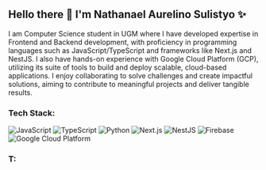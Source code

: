 ## Hello there 👋 I'm Nathanael Aurelino Sulistyo ✨

I am Computer Science student in UGM where I have developed expertise in Frontend and Backend development, with proficiency in programming languages such as JavaScript/TypeScript and frameworks like Next.js and NestJS. I also have hands-on experience with Google Cloud Platform (GCP), utilizing its suite of tools to build and deploy scalable, cloud-based applications. I enjoy collaborating to solve challenges and create impactful solutions, aiming to contribute to meaningful projects and deliver tangible results.

### Tech Stack:

![JavaScript](https://img.shields.io/badge/JavaScript-585858?style=flat-square&logo=javascript&logoColor=yellow)
![TypeScript](https://img.shields.io/badge/TypeScript-3178C6?style=flat-square&logo=typescript&logoColor=white&labelColor=3178C6)
![Python](https://img.shields.io/badge/Python-3776AB?style=flat-square&logo=python&logoColor=white&labelColor=3776AB)
![Next.js](https://img.shields.io/badge/Next.js-000000?style=flat-square&logo=nextdotjs&logoColor=white&labelColor=000000)
![NestJS](https://img.shields.io/badge/NestJS-E0234E?style=flat-square&logo=nestjs&logoColor=white&labelColor=E0234E)
![Firebase](https://img.shields.io/badge/Firebase-FB8C00?style=flat-square&logo=firebase&logoColor=white&labelColor=FB8C00)
![Google Cloud Platform](https://img.shields.io/badge/GCP-4285F4?style=flat-square&logo=google-cloud&logoColor=white&labelColor=4285F4)


### T:

<!--
**arelsulistyo/arelsulistyo** is a ✨ _special_ ✨ repository because its `README.md` (this file) appears on your GitHub profile.

Here are some ideas to get you started:

- 🔭 I’m currently working on ...
- 🌱 I’m currently learning ...
- 👯 I’m looking to collaborate on ...
- 🤔 I’m looking for help with ...
- 💬 Ask me about ...
- 📫 How to reach me: ...
- 😄 Pronouns: ...
- ⚡ Fun fact: ...
-->
